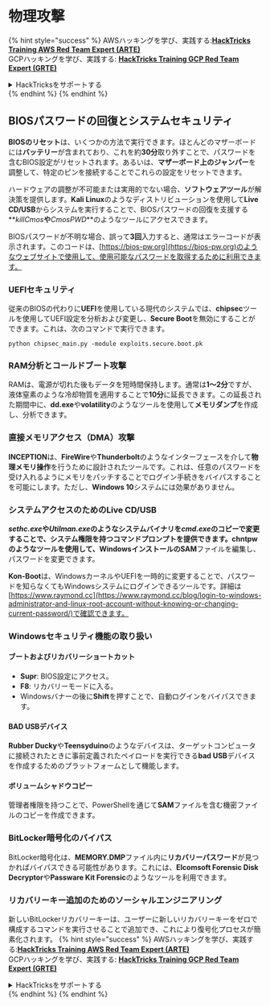 # 物理攻撃

{% hint style="success" %}
AWSハッキングを学び、実践する:<img src="/.gitbook/assets/arte.png" alt="" data-size="line">[**HackTricks Training AWS Red Team Expert (ARTE)**](https://training.hacktricks.xyz/courses/arte)<img src="/.gitbook/assets/arte.png" alt="" data-size="line">\
GCPハッキングを学び、実践する: <img src="/.gitbook/assets/grte.png" alt="" data-size="line">[**HackTricks Training GCP Red Team Expert (GRTE)**<img src="/.gitbook/assets/grte.png" alt="" data-size="line">](https://training.hacktricks.xyz/courses/grte)

<details>

<summary>HackTricksをサポートする</summary>

* [**サブスクリプションプラン**](https://github.com/sponsors/carlospolop)を確認してください！
* **💬 [**Discordグループ**](https://discord.gg/hRep4RUj7f)または[**Telegramグループ**](https://t.me/peass)に参加するか、**Twitter** 🐦 [**@hacktricks\_live**](https://twitter.com/hacktricks\_live)**をフォローしてください。**
* **[**HackTricks**](https://github.com/carlospolop/hacktricks)および[**HackTricks Cloud**](https://github.com/carlospolop/hacktricks-cloud)のGitHubリポジトリにPRを提出してハッキングトリックを共有してください。**

</details>
{% endhint %}
{% endhint %}

## BIOSパスワードの回復とシステムセキュリティ

**BIOSのリセット**は、いくつかの方法で実行できます。ほとんどのマザーボードには**バッテリー**が含まれており、これを約**30分**取り外すことで、パスワードを含むBIOS設定がリセットされます。あるいは、**マザーボード上のジャンパー**を調整して、特定のピンを接続することでこれらの設定をリセットできます。

ハードウェアの調整が不可能または実用的でない場合、**ソフトウェアツール**が解決策を提供します。**Kali Linux**のようなディストリビューションを使用して**Live CD/USB**からシステムを実行することで、BIOSパスワードの回復を支援する**_killCmos_**や**_CmosPWD_**のようなツールにアクセスできます。

BIOSパスワードが不明な場合、誤って**3回**入力すると、通常はエラーコードが表示されます。このコードは、[https://bios-pw.org](https://bios-pw.org)のようなウェブサイトで使用して、使用可能なパスワードを取得するために利用できます。

### UEFIセキュリティ

従来のBIOSの代わりに**UEFI**を使用している現代のシステムでは、**chipsec**ツールを使用してUEFI設定を分析および変更し、**Secure Boot**を無効にすることができます。これは、次のコマンドで実行できます。

`python chipsec_main.py -module exploits.secure.boot.pk`

### RAM分析とコールドブート攻撃

RAMは、電源が切れた後もデータを短時間保持します。通常は**1〜2分**ですが、液体窒素のような冷却物質を適用することで**10分**に延長できます。この延長された期間中に、**dd.exe**や**volatility**のようなツールを使用して**メモリダンプ**を作成し、分析できます。

### 直接メモリアクセス（DMA）攻撃

**INCEPTION**は、**FireWire**や**Thunderbolt**のようなインターフェースを介して**物理メモリ操作**を行うために設計されたツールです。これは、任意のパスワードを受け入れるようにメモリをパッチすることでログイン手続きをバイパスすることを可能にします。ただし、**Windows 10**システムには効果がありません。

### システムアクセスのためのLive CD/USB

**_sethc.exe_**や**_Utilman.exe_**のようなシステムバイナリを**_cmd.exe_**のコピーで変更することで、システム権限を持つコマンドプロンプトを提供できます。**chntpw**のようなツールを使用して、Windowsインストールの**SAM**ファイルを編集し、パスワードを変更できます。

**Kon-Boot**は、WindowsカーネルやUEFIを一時的に変更することで、パスワードを知らなくてもWindowsシステムにログインできるツールです。詳細は[https://www.raymond.cc](https://www.raymond.cc/blog/login-to-windows-administrator-and-linux-root-account-without-knowing-or-changing-current-password/)で確認できます。

### Windowsセキュリティ機能の取り扱い

#### ブートおよびリカバリーショートカット

- **Supr**: BIOS設定にアクセス。
- **F8**: リカバリーモードに入る。
- Windowsバナーの後に**Shift**を押すことで、自動ログインをバイパスできます。

#### BAD USBデバイス

**Rubber Ducky**や**Teensyduino**のようなデバイスは、ターゲットコンピュータに接続されたときに事前定義されたペイロードを実行できる**bad USB**デバイスを作成するためのプラットフォームとして機能します。

#### ボリュームシャドウコピー

管理者権限を持つことで、PowerShellを通じて**SAM**ファイルを含む機密ファイルのコピーを作成できます。

### BitLocker暗号化のバイパス

BitLocker暗号化は、**MEMORY.DMP**ファイル内に**リカバリーパスワード**が見つかればバイパスできる可能性があります。これには、**Elcomsoft Forensic Disk Decryptor**や**Passware Kit Forensic**のようなツールを利用できます。

### リカバリーキー追加のためのソーシャルエンジニアリング

新しいBitLockerリカバリーキーは、ユーザーに新しいリカバリーキーをゼロで構成するコマンドを実行させることで追加でき、これにより復号化プロセスが簡素化されます。
{% hint style="success" %}
AWSハッキングを学び、実践する:<img src="/.gitbook/assets/arte.png" alt="" data-size="line">[**HackTricks Training AWS Red Team Expert (ARTE)**](https://training.hacktricks.xyz/courses/arte)<img src="/.gitbook/assets/arte.png" alt="" data-size="line">\
GCPハッキングを学び、実践する: <img src="/.gitbook/assets/grte.png" alt="" data-size="line">[**HackTricks Training GCP Red Team Expert (GRTE)**<img src="/.gitbook/assets/grte.png" alt="" data-size="line">](https://training.hacktricks.xyz/courses/grte)

<details>

<summary>HackTricksをサポートする</summary>

* [**サブスクリプションプラン**](https://github.com/sponsors/carlospolop)を確認してください！
* **💬 [**Discordグループ**](https://discord.gg/hRep4RUj7f)または[**Telegramグループ**](https://t.me/peass)に参加するか、**Twitter** 🐦 [**@hacktricks\_live**](https://twitter.com/hacktricks\_live)**をフォローしてください。**
* **[**HackTricks**](https://github.com/carlospolop/hacktricks)および[**HackTricks Cloud**](https://github.com/carlospolop/hacktricks-cloud)のGitHubリポジトリにPRを提出してハッキングトリックを共有してください。**

</details>
{% endhint %}
</details>
{% endhint %}
